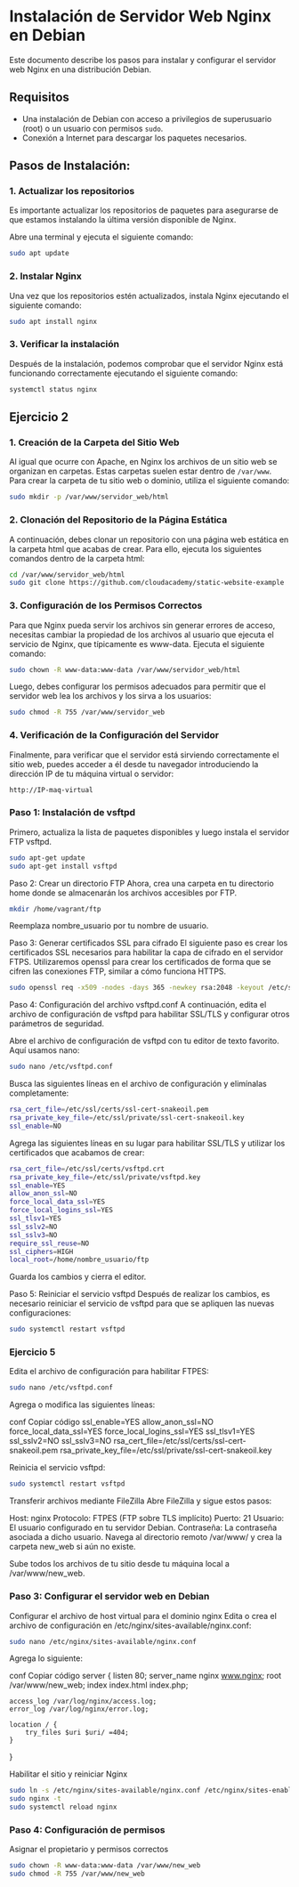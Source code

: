 # Instalación de Servidor Web Nginx en Debian

Este documento describe los pasos para instalar y configurar el servidor web Nginx en una distribución Debian.

## Requisitos

- Una instalación de Debian con acceso a privilegios de superusuario (root) o un usuario con permisos `sudo`.
- Conexión a Internet para descargar los paquetes necesarios.

## Pasos de Instalación:

### 1. Actualizar los repositorios
Es importante actualizar los repositorios de paquetes para asegurarse de que estamos instalando la última versión disponible de Nginx.

Abre una terminal y ejecuta el siguiente comando:

```bash
sudo apt update
```

### 2. Instalar Nginx
Una vez que los repositorios estén actualizados, instala Nginx ejecutando el siguiente comando:

```bash
sudo apt install nginx
```

### 3. Verificar la instalación
Después de la instalación, podemos comprobar que el servidor Nginx está funcionando correctamente ejecutando el siguiente comando:

```bash
systemctl status nginx
```


## Ejercicio 2

### 1. Creación de la Carpeta del Sitio Web

Al igual que ocurre con Apache, en Nginx los archivos de un sitio web se organizan en carpetas. Estas carpetas suelen estar dentro de `/var/www`. Para crear la carpeta de tu sitio web o dominio, utiliza el siguiente comando:

```bash
sudo mkdir -p /var/www/servidor_web/html
```

### 2. Clonación del Repositorio de la Página Estática
A continuación, debes clonar un repositorio con una página web estática en la carpeta html que acabas de crear. Para ello, ejecuta los siguientes comandos dentro de la carpeta html:

```bash
cd /var/www/servidor_web/html
sudo git clone https://github.com/cloudacademy/static-website-example
```

### 3. Configuración de los Permisos Correctos
Para que Nginx pueda servir los archivos sin generar errores de acceso, necesitas cambiar la propiedad de los archivos al usuario que ejecuta el servicio de Nginx, que típicamente es www-data. Ejecuta el siguiente comando:

```bash
sudo chown -R www-data:www-data /var/www/servidor_web/html
```

Luego, debes configurar los permisos adecuados para permitir que el servidor web lea los archivos y los sirva a los usuarios:

```bash
sudo chmod -R 755 /var/www/servidor_web
```

### 4. Verificación de la Configuración del Servidor
Finalmente, para verificar que el servidor está sirviendo correctamente el sitio web, puedes acceder a él desde tu navegador introduciendo la dirección IP de tu máquina virtual o servidor:

```bash
http://IP-maq-virtual
```

### Paso 1: Instalación de vsftpd
Primero, actualiza la lista de paquetes disponibles y luego instala el servidor FTP vsftpd.

```bash
sudo apt-get update
sudo apt-get install vsftpd
```
Paso 2: Crear un directorio FTP
Ahora, crea una carpeta en tu directorio home donde se almacenarán los archivos accesibles por FTP.

```bash
mkdir /home/vagrant/ftp
```
Reemplaza nombre_usuario por tu nombre de usuario.

Paso 3: Generar certificados SSL para cifrado
El siguiente paso es crear los certificados SSL necesarios para habilitar la capa de cifrado en el servidor FTPS. Utilizaremos openssl para crear los certificados de forma que se cifren las conexiones FTP, similar a cómo funciona HTTPS.

```bash
sudo openssl req -x509 -nodes -days 365 -newkey rsa:2048 -keyout /etc/ssl/private/vsftpd.key -out /etc/ssl/certs/vsftpd.crt
```

Paso 4: Configuración del archivo vsftpd.conf
A continuación, edita el archivo de configuración de vsftpd para habilitar SSL/TLS y configurar otros parámetros de seguridad.

Abre el archivo de configuración de vsftpd con tu editor de texto favorito. Aquí usamos nano:
```bash
sudo nano /etc/vsftpd.conf
```

Busca las siguientes líneas en el archivo de configuración y elimínalas completamente:
```bash
rsa_cert_file=/etc/ssl/certs/ssl-cert-snakeoil.pem
rsa_private_key_file=/etc/ssl/private/ssl-cert-snakeoil.key
ssl_enable=NO
```

Agrega las siguientes líneas en su lugar para habilitar SSL/TLS y utilizar los certificados que acabamos de crear:
```bash
rsa_cert_file=/etc/ssl/certs/vsftpd.crt
rsa_private_key_file=/etc/ssl/private/vsftpd.key
ssl_enable=YES
allow_anon_ssl=NO
force_local_data_ssl=YES
force_local_logins_ssl=YES
ssl_tlsv1=YES
ssl_sslv2=NO
ssl_sslv3=NO
require_ssl_reuse=NO
ssl_ciphers=HIGH
local_root=/home/nombre_usuario/ftp
```

Guarda los cambios y cierra el editor.

Paso 5: Reiniciar el servicio vsftpd
Después de realizar los cambios, es necesario reiniciar el servicio de vsftpd para que se apliquen las nuevas configuraciones:

```bash
sudo systemctl restart vsftpd
```

### Ejercicio 5
Edita el archivo de configuración para habilitar FTPES:

```bash
sudo nano /etc/vsftpd.conf
```


Agrega o modifica las siguientes líneas:

conf
Copiar código
ssl_enable=YES
allow_anon_ssl=NO
force_local_data_ssl=YES
force_local_logins_ssl=YES
ssl_tlsv1=YES
ssl_sslv2=NO
ssl_sslv3=NO
rsa_cert_file=/etc/ssl/certs/ssl-cert-snakeoil.pem
rsa_private_key_file=/etc/ssl/private/ssl-cert-snakeoil.key

Reinicia el servicio vsftpd:

```bash
sudo systemctl restart vsftpd
```

Transferir archivos mediante FileZilla
Abre FileZilla y sigue estos pasos:

Host: nginx
Protocolo: FTPES (FTP sobre TLS implícito)
Puerto: 21
Usuario: El usuario configurado en tu servidor Debian.
Contraseña: La contraseña asociada a dicho usuario.
Navega al directorio remoto /var/www/ y crea la carpeta new_web si aún no existe.

Sube todos los archivos de tu sitio desde tu máquina local a /var/www/new_web.

### Paso 3: Configurar el servidor web en Debian
Configurar el archivo de host virtual para el dominio nginx
Edita o crea el archivo de configuración en /etc/nginx/sites-available/nginx.conf:

```bash
sudo nano /etc/nginx/sites-available/nginx.conf
```

Agrega lo siguiente:

conf
Copiar código
server {
    listen 80;
    server_name nginx www.nginx;
    root /var/www/new_web;
    index index.html index.php;

    access_log /var/log/nginx/access.log;
    error_log /var/log/nginx/error.log;

    location / {
        try_files $uri $uri/ =404;
    }
}

Habilitar el sitio y reiniciar Nginx

```bash
sudo ln -s /etc/nginx/sites-available/nginx.conf /etc/nginx/sites-enabled/
sudo nginx -t
sudo systemctl reload nginx
```

### Paso 4: Configuración de permisos
Asignar el propietario y permisos correctos

```bash
sudo chown -R www-data:www-data /var/www/new_web
sudo chmod -R 755 /var/www/new_web
```